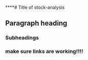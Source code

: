 ****# Title of stock-analysis
## Paragraph heading
### Subheadings
### make sure links are working!!!!
